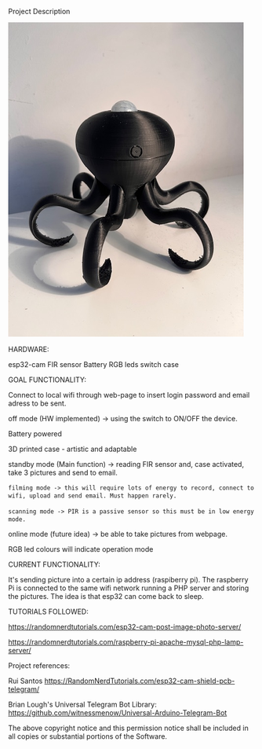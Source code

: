 Project Description

![alt text](docs/v3.JPG)

HARDWARE:

esp32-cam
FIR sensor
Battery
RGB leds
switch
case

GOAL FUNCTIONALITY:

Connect to local wifi through web-page to insert login password and email adress to be sent.

off mode (HW implemented) -> using the switch to ON/OFF the device.

Battery powered

3D printed case - artistic and adaptable

standby mode (Main function) -> reading FIR sensor and, case activated, take 3 pictures and send to email.

    filming mode -> this will require lots of energy to record, connect to wifi, upload and send email. Must happen rarely.

    scanning mode -> PIR is a passive sensor so this must be in low energy mode.

online mode (future idea) -> be able to take pictures from webpage.

RGB led colours will indicate operation mode


CURRENT FUNCTIONALITY:

It's sending picture into a certain ip address (raspiberry pi). The raspberry Pi is connected to the same wifi network running a PHP server and storing the pictures. The idea is that esp32 can come back to sleep.


TUTORIALS FOLLOWED:

https://randomnerdtutorials.com/esp32-cam-post-image-photo-server/

https://randomnerdtutorials.com/raspberry-pi-apache-mysql-php-lamp-server/



Project references: 

Rui Santos
https://RandomNerdTutorials.com/esp32-cam-shield-pcb-telegram/

Brian Lough's Universal Telegram Bot Library: 
https://github.com/witnessmenow/Universal-Arduino-Telegram-Bot

The above copyright notice and this permission notice shall be included in all
copies or substantial portions of the Software.